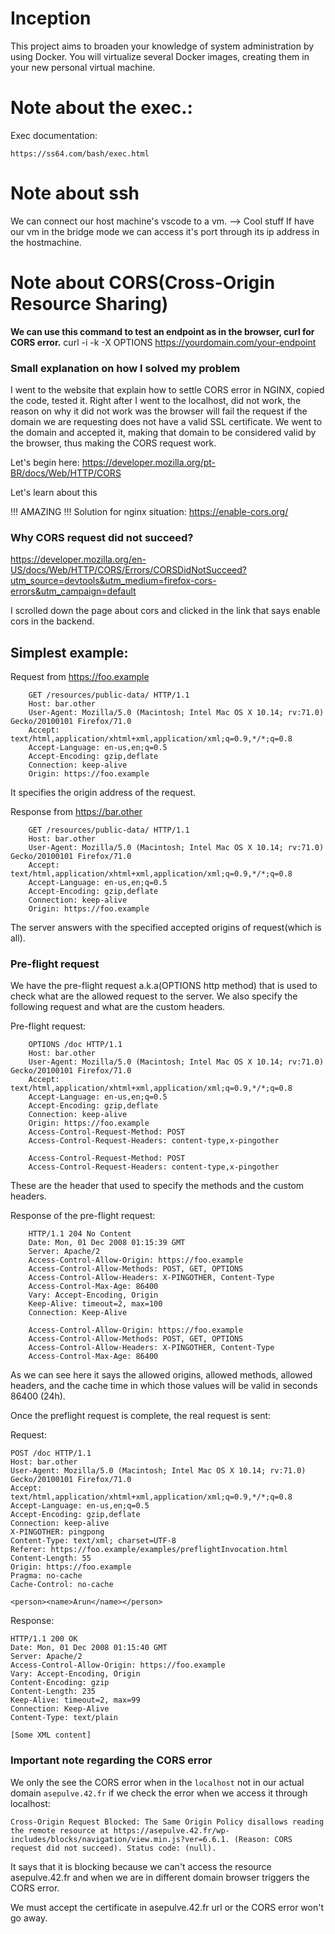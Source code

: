 # Inception
 This project aims to broaden your knowledge of system administration by using Docker. You will virtualize several Docker images, creating them in your new personal virtual machine. 

# Note about the exec.:

Exec documentation:

	https://ss64.com/bash/exec.html

# Note about ssh

We can connect our host machine's vscode to a vm. --> Cool stuff
If have our vm in the bridge mode we can access it's port through  its ip address in the hostmachine.


# Note about CORS(Cross-Origin Resource Sharing)


**We can use this command to test an endpoint as in the browser, curl for CORS error.**
	curl -i -k -X OPTIONS https://yourdomain.com/your-endpoint

### Small explanation on how I solved my problem


I went to the website that explain how to settle CORS error in NGINX, copied the code, tested it.
Right after I went to the localhost, did not work, the reason on why it did not work was the browser will fail
the request if the domain we are requesting does not have a valid SSL certificate.
We went to the domain and accepted it, making that domain to be considered valid by the browser, thus 
making the CORS request work.


Let's begin here: https://developer.mozilla.org/pt-BR/docs/Web/HTTP/CORS

Let's learn about this


!!! AMAZING !!!
Solution for nginx situation: https://enable-cors.org/


### Why CORS request did not succeed?
https://developer.mozilla.org/en-US/docs/Web/HTTP/CORS/Errors/CORSDidNotSucceed?utm_source=devtools&utm_medium=firefox-cors-errors&utm_campaign=default

I scrolled down the page about cors and clicked in the link that says enable cors in the backend.

## Simplest example:

Request from  https://foo.example
```
	GET /resources/public-data/ HTTP/1.1
	Host: bar.other
	User-Agent: Mozilla/5.0 (Macintosh; Intel Mac OS X 10.14; rv:71.0) Gecko/20100101 Firefox/71.0
	Accept: text/html,application/xhtml+xml,application/xml;q=0.9,*/*;q=0.8
	Accept-Language: en-us,en;q=0.5
	Accept-Encoding: gzip,deflate
	Connection: keep-alive
	Origin: https://foo.example
```
It specifies the origin address of the request.

Response from https://bar.other
```
	GET /resources/public-data/ HTTP/1.1
	Host: bar.other
	User-Agent: Mozilla/5.0 (Macintosh; Intel Mac OS X 10.14; rv:71.0) Gecko/20100101 Firefox/71.0
	Accept: text/html,application/xhtml+xml,application/xml;q=0.9,*/*;q=0.8
	Accept-Language: en-us,en;q=0.5
	Accept-Encoding: gzip,deflate
	Connection: keep-alive
	Origin: https://foo.example
```
The server answers with the specified accepted origins of request(which is all).

### Pre-flight request

We have the pre-flight request a.k.a(OPTIONS http method) that is used to check what are the allowed request to the server. We also specify the following request and what are the custom headers.


Pre-flight request:
```
	OPTIONS /doc HTTP/1.1
	Host: bar.other
	User-Agent: Mozilla/5.0 (Macintosh; Intel Mac OS X 10.14; rv:71.0) Gecko/20100101 Firefox/71.0
	Accept: text/html,application/xhtml+xml,application/xml;q=0.9,*/*;q=0.8
	Accept-Language: en-us,en;q=0.5
	Accept-Encoding: gzip,deflate
	Connection: keep-alive
	Origin: https://foo.example
	Access-Control-Request-Method: POST
	Access-Control-Request-Headers: content-type,x-pingother

```


```
	Access-Control-Request-Method: POST
	Access-Control-Request-Headers: content-type,x-pingother
```

These are the header that used to specify the methods and the custom headers.

Response of the pre-flight request:
```
	HTTP/1.1 204 No Content
	Date: Mon, 01 Dec 2008 01:15:39 GMT
	Server: Apache/2
	Access-Control-Allow-Origin: https://foo.example
	Access-Control-Allow-Methods: POST, GET, OPTIONS
	Access-Control-Allow-Headers: X-PINGOTHER, Content-Type
	Access-Control-Max-Age: 86400
	Vary: Accept-Encoding, Origin
	Keep-Alive: timeout=2, max=100
	Connection: Keep-Alive
```


```
	Access-Control-Allow-Origin: https://foo.example
	Access-Control-Allow-Methods: POST, GET, OPTIONS
	Access-Control-Allow-Headers: X-PINGOTHER, Content-Type
	Access-Control-Max-Age: 86400
```

As we can see here it says the allowed origins, allowed methods, allowed headers, and the cache time in which those values will be valid in seconds 86400 (24h).


Once the preflight request is complete, the real request is sent:


Request:
```
POST /doc HTTP/1.1
Host: bar.other
User-Agent: Mozilla/5.0 (Macintosh; Intel Mac OS X 10.14; rv:71.0) Gecko/20100101 Firefox/71.0
Accept: text/html,application/xhtml+xml,application/xml;q=0.9,*/*;q=0.8
Accept-Language: en-us,en;q=0.5
Accept-Encoding: gzip,deflate
Connection: keep-alive
X-PINGOTHER: pingpong
Content-Type: text/xml; charset=UTF-8
Referer: https://foo.example/examples/preflightInvocation.html
Content-Length: 55
Origin: https://foo.example
Pragma: no-cache
Cache-Control: no-cache

<person><name>Arun</name></person>
```

Response:
```
HTTP/1.1 200 OK
Date: Mon, 01 Dec 2008 01:15:40 GMT
Server: Apache/2
Access-Control-Allow-Origin: https://foo.example
Vary: Accept-Encoding, Origin
Content-Encoding: gzip
Content-Length: 235
Keep-Alive: timeout=2, max=99
Connection: Keep-Alive
Content-Type: text/plain

[Some XML content]
```




### Important note regarding the CORS error

We only the see the CORS error when in the ```localhost``` not in our actual domain ```asepulve.42.fr``` if we check the error when we  access it through localhost:

	Cross-Origin Request Blocked: The Same Origin Policy disallows reading the remote resource at https://asepulve.42.fr/wp-includes/blocks/navigation/view.min.js?ver=6.6.1. (Reason: CORS request did not succeed). Status code: (null).

It says that it is blocking because we can't access the resource asepulve.42.fr
and when we are in different domain browser triggers the CORS error.

We must accept the certificate in asepulve.42.fr url or the CORS error won't go away.
